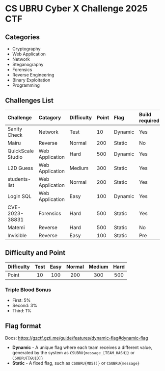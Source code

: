 # CS UBRU Cyber X Challenge 2025 CTF

## Categories

- Cryptography
- Web Application
- Network
- Steganography
- Forensics
- Reverse Engineering
- Binary Exploitation
- Programming

## Challenges List

| Challenge | Catagory | Difficulty | Point | Flag | Build required | Author |
| :- | :- | :- | :- | :- | :- | :- |
| Sanity Check | Network | Test | 10 | Dynamic | Yes | noonomyen |
| Mairu | Reverse | Normal | 200 | Static | No | FoxZFox |
| QuickScale Studio | Web Application | Hard | 500 | Dynamic | Yes | c0ffeeOverdose |
| L2D Guess | Web Application | Medium | 300 | Static | Yes | c0ffeeOverdose |
| students-list | Web Application | Normal | 200 | Static | Yes | c0ffeeOverdose |
| Login SQL | Web Application | Easy | 100 | Dynamic | Yes | noonomyen |
| CVE-2023-38831 | Forensics | Hard | 500 | Static | Yes | c0ffeeOverdose |
| Matemi | Reverse | Hard | 500 | Static | No | FoxZFox |
| Invisible | Reverse | Easy | 100 | Static | Pre | noonomyen |

## Difficulty and Point

| Difficulty | Test | Easy | Normal | Medium | Hard |
| :- | :-: | :-: | :-: | :-: | :-: |
| Point | 10 | 100 | 200 | 300 | 500 |

### Triple Blood Bonus

- First: 5%
- Second: 3%
- Third: 1%

## Flag format

Docs: https://gzctf.gzti.me/guide/features/dynamic-flag#dynamic-flag

- **Dynamic** - A unique flag where each team receives a different value, generated by the system as `CSUBRU{message_[TEAM_HASH]}` or `CSUBRU{[GUID]}`
- **Static** - A fixed flag, such as `CSUBRU{MD5()}` or `CSUBRU{message}`
